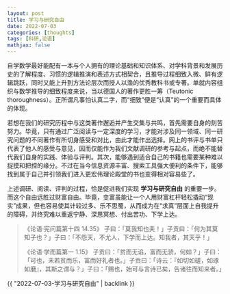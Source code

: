 ```yaml
---
layout: post
title: 学习与研究自由
date: 2022-07-03
categories: [thoughts]
tags: [科研,论语]
mathjax: false
---
```


自学数学最好能配有一本与个人拥有的理论基础和知识体系、对学科背景和发展历史的了解程度、习惯的逻辑推演和表述方式相契合，且推导过程细致入微、鲜有逻辑跳跃，同时又能上升到方法论层次而授人以渔的优秀教科书或专著。单就内容组织与数学推导的细致程度来说，当以德国人的著作更胜一筹（Teutonic thoroughness）。正所谓凡事怕认真二字，而“细致”便是“认真”的一个重要而具体的体现。

若想在我们的研究历程中与这类著作邂逅并产生交集与共鸣，首先需要自身的刻苦努力。毕竟，只有通过广泛阅读与一定深度的学习，才能对涉及同一领域、同一研究问题的不同著作有所切身感受和对比，由此才能作出选择。网上的书评与书单只代表了他人的感受与意见，因而仅能作为我们文献调研的参考与起点，而绝不能替代我们自身的实践、体验与评判。其次，能够遇到适合自己的书籍也需要某种难以捉摸和把控的缘分。不过在当今信息资源丰富、搜索工具强大便利的条件下，能够找到属于自己并引领我们进入更宏伟理论殿堂的书也变得相对容易些了。

上述调研、阅读、评判的过程，恰是促进我们实现 **学习与研究自由** 的重要一步。而这个自由远胜过财富自由。毕竟，变富虽能让一个人用财富杠杆轻松撬动“现实”成果，但也容易使其计较过多、乐不思蜀，从而成为在“求真”层面上自我提升的障碍，并终究难以重返宁静、深思冥想、付出苦功、下学上达。

> 《论语·宪问篇第十四 14.35》 子曰：「莫我知也夫！」子贡曰：「何为其莫知子也？」子曰：「不怨天，不尤人，下学而上达。知我者，其天乎！」
>
> 《论语·学而篇第一 1.15》 子贡曰：「贫而无谄，富而无骄，何如？」子曰：「可也，未若贫而乐，富而好礼者也。」子贡曰：「诗云：『如切如磋，如琢如磨』，其斯之谓与？」子曰：「赐也，始可与言诗已矣，告诸往而知来者。」

{{ "2022-07-03-学习与研究自由" | backlink }}
